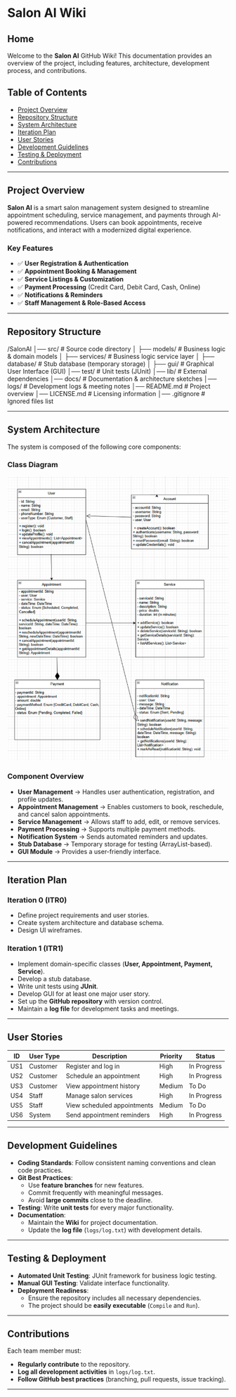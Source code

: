 # Salon AI Wiki

## Home
Welcome to the **Salon AI** GitHub Wiki! This documentation provides an overview of the project, including features, architecture, development process, and contributions.

## Table of Contents
- [Project Overview](#project-overview)
- [Repository Structure](#repository-structure)
- [System Architecture](#system-architecture)
- [Iteration Plan](#iteration-plan)
- [User Stories](#user-stories)
- [Development Guidelines](#development-guidelines)
- [Testing & Deployment](#testing--deployment)
- [Contributions](#contributions)
  
---

## Project Overview
**Salon AI** is a smart salon management system designed to streamline appointment scheduling, service management, and payments through AI-powered recommendations. Users can book appointments, receive notifications, and interact with a modernized digital experience.

### Key Features
- ✅ **User Registration & Authentication**  
- ✅ **Appointment Booking & Management**  
- ✅ **Service Listings & Customization**  
- ✅ **Payment Processing** (Credit Card, Debit Card, Cash, Online)  
- ✅ **Notifications & Reminders**  
- ✅ **Staff Management & Role-Based Access**  

---

## Repository Structure
/SalonAI │── src/ # Source code directory │ ├── models/ # Business logic & domain models │ ├── services/ # Business logic service layer │ ├── database/ # Stub database (temporary storage) │ ├── gui/ # Graphical User Interface (GUI) │── test/ # Unit tests (JUnit) │── lib/ # External dependencies │── docs/ # Documentation & architecture sketches │── logs/ # Development logs & meeting notes │── README.md # Project overview │── LICENSE.md # Licensing information │── .gitignore # Ignored files list


---

## System Architecture
The system is composed of the following core components:

### Class Diagram
![Class Diagram](https://github.com/victobui/EECS-2311-Final-Project-Salon-AI/blob/master/Documentation/ITR1/Salon%20AI%20-%20Class%20Diagram.png)

### Component Overview
- **User Management** → Handles user authentication, registration, and profile updates.
- **Appointment Management** → Enables customers to book, reschedule, and cancel salon appointments.
- **Service Management** → Allows staff to add, edit, or remove services.
- **Payment Processing** → Supports multiple payment methods.
- **Notification System** → Sends automated reminders and updates.
- **Stub Database** → Temporary storage for testing (ArrayList-based).
- **GUI Module** → Provides a user-friendly interface.

---

## Iteration Plan
### Iteration 0 (ITR0)
- Define project requirements and user stories.
- Create system architecture and database schema.
- Design UI wireframes.

### Iteration 1 (ITR1)
- Implement domain-specific classes (**User, Appointment, Payment, Service**).
- Develop a stub database.
- Write unit tests using **JUnit**.
- Develop GUI for at least one major user story.
- Set up the **GitHub repository** with version control.
- Maintain a **log file** for development tasks and meetings.

---

## User Stories
| ID  | User Type | Description | Priority | Status |
|-----|----------|------------|----------|--------|
| US1 | Customer | Register and log in | High | In Progress |
| US2 | Customer | Schedule an appointment | High | In Progress |
| US3 | Customer | View appointment history | Medium | To Do |
| US4 | Staff    | Manage salon services | High | In Progress |
| US5 | Staff    | View scheduled appointments | Medium | To Do |
| US6 | System   | Send appointment reminders | High | In Progress |

---

## Development Guidelines
- **Coding Standards**: Follow consistent naming conventions and clean code practices.
- **Git Best Practices**:  
  - Use **feature branches** for new features.  
  - Commit frequently with meaningful messages.  
  - Avoid **large commits** close to the deadline.  
- **Testing**: Write **unit tests** for every major functionality.
- **Documentation**:  
  - Maintain the **Wiki** for project documentation.  
  - Update the **log file** (`logs/log.txt`) with development details.

---

## Testing & Deployment
- **Automated Unit Testing**: JUnit framework for business logic testing.
- **Manual GUI Testing**: Validate interface functionality.
- **Deployment Readiness**:  
  - Ensure the repository includes all necessary dependencies.  
  - The project should be **easily executable** (`Compile` and `Run`).

---

## Contributions
Each team member must:
- **Regularly contribute** to the repository.
- **Log all development activities** in `logs/log.txt`.
- **Follow GitHub best practices** (branching, pull requests, issue tracking).

---
